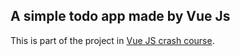 ## A simple todo app made by Vue Js

This is part of the project in <a href="https://github.com/StaphoneWizzoh/vue_tutorial">Vue JS crash course</a>.
